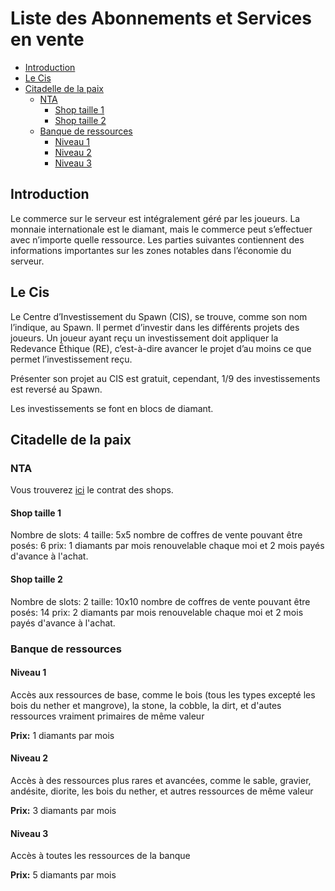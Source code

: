 # Liste des Abonnements et Services en vente

- [Introduction](#introduction)
- [Le Cis](#le-cis)
- [Citadelle de la paix](#citadelle-de-la-paix)
    - [NTA](#nta)
        - [Shop taille 1](#shop-taille-1)
        - [Shop taille 2](#shop-taille-2)
    - [Banque de ressources](#banque-de-ressources)
        - [Niveau 1](#niveau-1)
        - [Niveau 2](#niveau-2)
        - [Niveau 3](#niveau-3)

## Introduction

Le commerce sur le serveur est intégralement géré par les joueurs. La monnaie internationale est le diamant, mais le commerce peut s’effectuer avec n’importe quelle ressource. Les parties suivantes contiennent des informations importantes sur les zones notables dans l’économie du serveur.

## Le Cis

Le Centre d’Investissement du Spawn (CIS), se trouve, comme son nom l’indique, au Spawn. Il permet d’investir dans les différents projets des joueurs. Un joueur ayant reçu un investissement doit appliquer la Redevance Éthique (RE), c’est-à-dire avancer le projet d’au moins ce que permet l’investissement reçu.

Présenter son projet au CIS est gratuit, cependant, 1/9 des investissements est reversé au Spawn.

Les investissements se font en blocs de diamant.

## Citadelle de la paix

### NTA

Vous trouverez [ici](contractNTA) le contrat des shops.

#### Shop taille 1

Nombre de slots: 4
taille: 5x5
nombre de coffres de vente pouvant être posés: 6
prix: 1 diamants par mois renouvelable chaque moi et 2 mois payés d'avance à l'achat.

#### Shop taille 2

Nombre de slots: 2
taille: 10x10
nombre de coffres de vente pouvant être posés: 14
prix: 2 diamants par mois renouvelable chaque moi et 2 mois payés d'avance à l'achat.

### Banque de ressources

#### Niveau 1

Accès aux ressources de base, comme le bois (tous les types excepté les bois du nether et mangrove), la stone, la cobble, la dirt, et d'autes ressources vraiment primaires de même valeur

**Prix:** 1 diamants par mois

#### Niveau 2

Accès à des ressources plus rares et avancées, comme le sable, gravier, andésite, diorite, les bois du nether, et autres ressources de même valeur

**Prix:** 3 diamants par mois

#### Niveau 3

Accès à toutes les ressources de la banque

**Prix:** 5 diamants par mois
